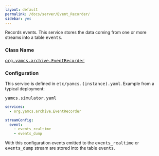 ```yaml
---
layout: default
permalink: /docs/server/Event_Recorder/
sidebar: yes
---
```


Records events. This service stores the data coming from one or more streams into a table <tt>events</tt>.

### Class Name
[<tt>org.yamcs.archive.EventRecorder</tt>](https://javadoc.io/page/org.yamcs/yamcs-core/latest/org/yamcs/archive/EventRecorder.html)

### Configuration

This service is defined in <tt>etc/yamcs.(instance).yaml</tt>. Example from a typical deployment:

<pre class="r header">yamcs.simulator.yaml</pre>
```yaml
services:
  - org.yamcs.archive.EventRecorder

streamConfig:
  event:
    - events_realtime
    - events_dump
```

With this configuration events emitted to the <tt>events_realtime</tt> or <tt>events_dump</tt> stream are stored into the table <tt>events</tt>.
